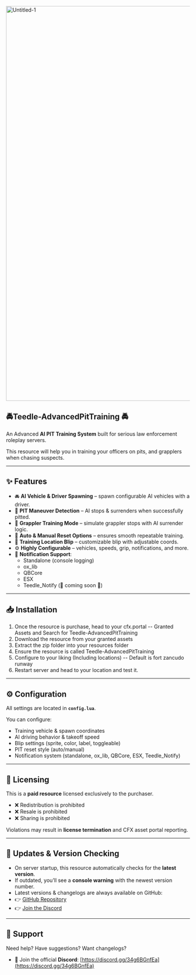 <img width="1920" height="1080" alt="Untitled-1" src="https://github.com/user-attachments/assets/7b36029c-3850-4cfa-ace8-ef5afdfb6608" />


## 🚔Teedle-AdvancedPitTraining 🚔 ##
An Advanced **AI PIT Training System** built for serious law enforcement roleplay servers. 

This resource will help you in training your officers on pits, and grapplers when chasing suspects.

-----------------------------------------------------------------------------------------------------------------------------------------------------------------
## ✨ Features
- 🚘 **AI Vehicle & Driver Spawning** – spawn configurable AI vehicles with a driver.  
- 🎯 **PIT Maneuver Detection** – AI stops & surrenders when successfully pitted.  
- 🛑 **Grappler Training Mode** – simulate grappler stops with AI surrender logic.  
- 🔄 **Auto & Manual Reset Options** – ensures smooth repeatable training.  
- 📍 **Training Location Blip** – customizable blip with adjustable coords.  
- ⚙️ **Highly Configurable** – vehicles, speeds, grip, notifications, and more.  
- 🔔 **Notification Support**:
  - Standalone (console logging)  
  - ox_lib  
  - QBCore  
  - ESX  
  - Teedle_Notify (🚧 coming soon 🚧)  

-----------------------------------------------------------------------------------------------------------------------------------------------------------------

## 📥 Installation
1. Once the resource is purchase, head to your cfx.portal -- Granted Assets and Search for Teedle-AdvancedPitTraining
2. Download the resource from your granted assets
3. Extract the zip folder into your resources folder
4. Ensure the resource is called Teedle-AdvancedPitTraining
5. Configure to your liking (Including locations) -- Default is fort zancudo runway
6. Restart server and head to your location and test it.

-----------------------------------------------------------------------------------------------------------------------------------------------------------------

## ⚙️ Configuration
All settings are located in **`config.lua`**. 

You can configure:  
- Training vehicle & spawn coordinates  
- AI driving behavior & takeoff speed  
- Blip settings (sprite, color, label, toggleable)  
- PIT reset style (auto/manual)  
- Notification system (standalone, ox_lib, QBCore, ESX, Teedle_Notify) 

-----------------------------------------------------------------------------------------------------------------------------------------------------------------

## 📜 Licensing
This is a **paid resource** licensed exclusively to the purchaser.  
- ❌ Redistribution is prohibited  
- ❌ Resale is prohibited  
- ❌ Sharing is prohibited  

Violations may result in **license termination** and CFX asset portal reporting.

-----------------------------------------------------------------------------------------------------------------------------------------------------------------

## 🔄 Updates & Version Checking
- On server startup, this resource automatically checks for the **latest version**.  
- If outdated, you’ll see a **console warning** with the newest version number.  
- Latest versions & changelogs are always available on GitHub:  
- 👉 [GitHub Repository](https://github.com/TeedleScripts/AdvancedPitTraining)
- 👉 [Join the Discord](https://discord.gg/34g6BGnfEa)  

-----------------------------------------------------------------------------------------------------------------------------------------------------------------

## 🛟 Support
Need help? Have suggestions? Want changelogs?  

- 💬 Join the official **Discord**: [https://discord.gg/34g6BGnfEa](https://discord.gg/34g6BGnfEa) 
